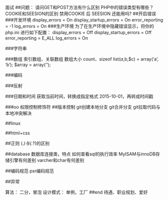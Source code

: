 面试
##问题：
请问GET和POST方法有什么区别
PHP中的错误类型有哪些？
COOKIE和SEESION的区别
禁用COOKIE 后 SEESION 还能用吗?
##开启错误
###开发环境
display_errors = On
display_startup_errors = On
error_reporting = -1
log_errors = On
###生产环境
为了在生产环境中隐藏错误显示，将你的 php.ini 进行如下配置：
display_errors = Off
display_startup_errors = Off
error_reporting = E_ALL
log_errors = On

###字符串


###数组
索引数组、关联数组
数组大小 count、sizeof
list($a,$b,$c) = array(‘a’, ‘b’);
$array = array(‘’);


###编码

###反射



###日期和时间
获取当前时间，转换成指定格式 2015-10-01，再转成时间戳

###oo
权限控制修饰符
##版本控制
git创建本地分支
git合并分支
git拉取代码与本地冲突解决

##linux


##html+css


##正则
(.*)与(.*?)的区别


##database
数据库连接类，特点
如何查看sql的执行效率
MyISAM与innoDB存储引擎有何差别
varcher和char有何差别

##编码规范
psr编码规范

##异常

算法：
二分，冒泡
设计模式：
单例，工厂
##end
待遇、职业规划、爱好